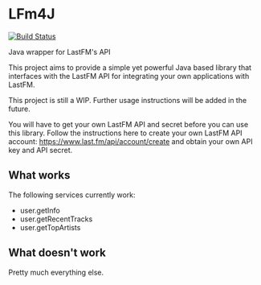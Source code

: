 # LFm4J
[![Build Status](https://app.travis-ci.com/desmond27/lfm4j.svg?branch=master)](https://app.travis-ci.com/desmond27/lfm4j)

Java wrapper for LastFM's API

This project aims to provide a simple yet powerful Java based library that interfaces with the LastFM API for integrating your own applications with LastFM.

This project is still a WIP. Further usage instructions will be added in the future.

You will have to get your own LastFM API and secret before you can use this library. Follow the instructions here to create your own LastFM API account: https://www.last.fm/api/account/create and obtain your own API key and API secret.


## What works

The following services currently work:

- user.getInfo
- user.getRecentTracks
- user.getTopArtists

## What doesn't work

Pretty much everything else.
